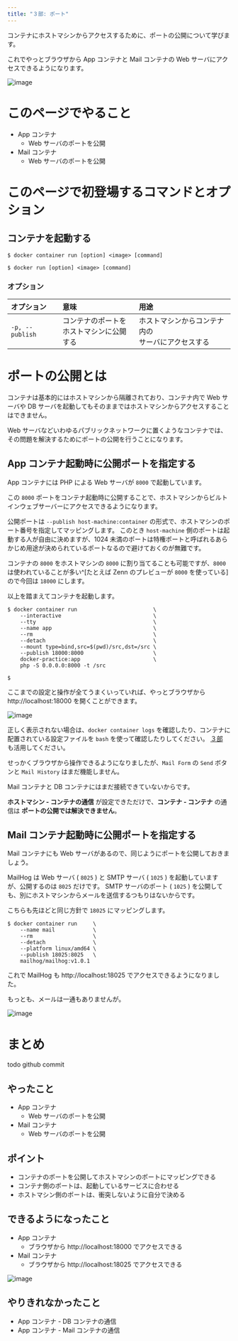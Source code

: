 ```yaml
---
title: "３部: ポート"
---
```


コンテナにホストマシンからアクセスするために、ポートの公開について学びます。

これでやっとブラウザから App コンテナと Mail コンテナの Web サーバにアクセスできるようになります。

![image](/images/structure/structure.085.jpeg)

# このページでやること
- App コンテナ
  - Web サーバのポートを公開
- Mail コンテナ    
  - Web サーバのポートを公開

# このページで初登場するコマンドとオプション
## コンテナを起動する
```:新コマンド
$ docker container run [option] <image> [command]
```

```:旧コマンド
$ docker run [option] <image> [command]
```

### オプション
オプション | 意味 | 用途  
:-- | :-- | :--
`-p, --publish`   | コンテナのポートを<br>ホストマシンに公開する | ホストマシンからコンテナ内の<br>サーバにアクセスする

# ポートの公開とは
コンテナは基本的にはホストマシンから隔離されており、コンテナ内で Web サーバや DB サーバを起動してもそのままではホストマシンからアクセスすることはできません。

Web サーバなどいわゆるパブリックネットワークに置くようなコンテナでは、その問題を解決するためにポートの公開を行うことになります。

## App コンテナ起動時に公開ポートを指定する
App コンテナには PHP による Web サーバが `8000` で起動しています。

この `8000` ポートをコンテナ起動時に公開することで、ホストマシンからビルトインウェブサーバーにアクセスできるようになります。

公開ポートは `--publish host-machine:container` の形式で、ホストマシンのポート番号を指定してマッピングします。
このとき `host-machine` 側のポートは起動する人が自由に決めますが、1024 未満のポートは特権ポートと呼ばれるあらかじめ用途が決められているポートなるので避けておくのが無難です。

コンテナの `8000` をホストマシンの `8000` に割り当てることも可能ですが、`8000` は使われていることが多い^[たとえば Zenn のプレビューが `8000` を使っている]ので今回は `18000` にします。

以上を踏まえてコンテナを起動します。

```:Host Machine
$ docker container run                        \
    --interactive                             \
    --tty                                     \
    --name app                                \
    --rm                                      \
    --detach                                  \
    --mount type=bind,src=$(pwd)/src,dst=/src \
    --publish 18000:8000                      \
    docker-practice:app                       \
    php -S 0.0.0.0:8000 -t /src

$
```

ここまでの設定と操作が全てうまくいっていれば、やっとブラウザから http://localhost:18000 を開くことができます。

![image](/images/demo-top.png)

正しく表示されない場合は、`docker container logs` を確認したり、コンテナに配置されている設定ファイルを `bash` を使って確認したりしてください。
[３部]() も活用してください。

せっかくブラウザから操作できるようになりましたが、`Mail Form` の `Send` ボタンと `Mail History` はまだ機能しません。

Mail コンテナと DB コンテナにはまだ接続できていないからです。

**ホストマシン - コンテナの通信** が設定できただけで、**コンテナ - コンテナ** の通信は **ポートの公開では解決できません**。

## Mail コンテナ起動時に公開ポートを指定する
Mail コンテナにも Web サーバがあるので、同じようにポートを公開しておきましょう。

MailHog は Web サーバ ( `8025` ) と SMTP サーバ ( `1025` ) を起動していますが、公開するのは `8025` だけです。
SMTP サーバのポート ( `1025` ) を公開しても、別にホストマシンからメールを送信するつもりはないからです。

こちらも先ほどと同じ方針で `18025` にマッピングします。

```:Host Machine
$ docker container run     \
    --name mail            \
    --rm                   \
    --detach               \
    --platform linux/amd64 \
    --publish 18025:8025   \
    mailhog/mailhog:v1.0.1
```

これで MailHog も http://localhost:18025 でアクセスできるようになりました。

もっとも、メールは一通もありませんが。

![image](/images/demo-mailhog-0.png)


# まとめ

todo github commit

## やったこと
- App コンテナ
  - Web サーバのポートを公開
- Mail コンテナ
  - Web サーバのポートを公開

## ポイント
- コンテナのポートを公開してホストマシンのポートにマッピングできる
- コンテナ側のポートは、起動しているサービスに合わせる
- ホストマシン側のポートは、衝突しないように自分で決める  

## できるようになったこと
- App コンテナ
  - ブラウザから http://localhost:18000 でアクセスできる
- Mail コンテナ
  - ブラウザから http://localhost:18025 でアクセスできる

![image](/images/structure/structure.085.jpeg)

## やりきれなかったこと
- App コンテナ - DB コンテナの通信
- App コンテナ - Mail コンテナの通信
